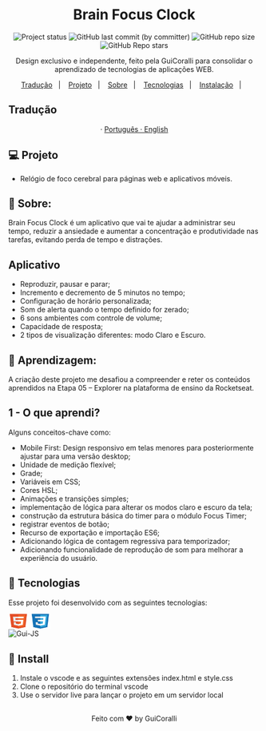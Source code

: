 <h1 align="center">  Brain Focus Clock </h1>



<p align="center">
	  <img alt="Project status" src="https://img.shields.io/badge/Status-Finalizado-green">
	  <img alt="GitHub last commit (by committer)" src="https://img.shields.io/github/last-commit/GuiCoralli/Brain-Focus-Clock-">
	  <img alt="GitHub repo size" src="https://img.shields.io/github/repo-size/GuiCoralli/Brain-Focus-Clock">
	  <img alt="GitHub Repo stars" src="https://img.shields.io/github/stars/GuiCoralli%1FBrain-Focus-Clock?style=social">
</p>





<p align="center">
 Design exclusivo e independente, feito pela GuiCoralli para consolidar o aprendizado de tecnologias de aplicações WEB.
 </p>

 <p align="center">
  <a href="#-Translation">Tradução</a>&nbsp;&nbsp;&nbsp;|&nbsp;&nbsp;&nbsp;
  <a href="#-Project">Projeto</a>&nbsp;&nbsp;&nbsp;|&nbsp;&nbsp;&nbsp;
  <a href="#-About">Sobre</a>&nbsp;&nbsp;&nbsp;|&nbsp;&nbsp;&nbsp;
  <a href="#-Technologies">Tecnologias</a>&nbsp;&nbsp;&nbsp;|&nbsp;&nbsp;&nbsp;
  <a href="#-Install">Instalação</a>&nbsp;&nbsp;&nbsp;|&nbsp;&nbsp;&nbsp;
</p>


 ## Tradução 
 <p align="center">
   ·
  <a href="https://github.com/GuiCoralli/Brain-Focus-Clock/blob/main/readme-pt-br.md"> Português
  ·
  <a href="https://github.com/GuiCoralli/Brain-Focus-Clock/blob/main/README.md"> English
  </a>

##


## 💻 Projeto
  * Relógio de foco cerebral para páginas web e aplicativos móveis.

## 📜 Sobre:

Brain Focus Clock é um aplicativo que vai te ajudar a administrar seu tempo, reduzir a ansiedade e aumentar a concentração e produtividade nas tarefas, evitando perda de tempo e distrações.

## Aplicativo

* Reproduzir, pausar e parar;
* Incremento e decremento de 5 minutos no tempo;
* Configuração de horário personalizada;
* Som de alerta quando o tempo definido for zerado;
* 6 sons ambientes com controle de volume;
* Capacidade de resposta;
* 2 tipos de visualização diferentes: modo Claro e Escuro.

## 🧠 Aprendizagem:

A criação deste projeto me desafiou a compreender e reter os conteúdos aprendidos na Etapa 05 – Explorer na plataforma de ensino da Rocketseat.

## 1 - O que aprendi?

Alguns conceitos-chave como:

* Mobile First: Design responsivo em telas menores para posteriormente ajustar para uma versão desktop;
* Unidade de medição flexível;
* Grade;
* Variáveis ​​em CSS;
* Cores HSL;
* Animações e transições simples;
* implementação de lógica para alterar os modos claro e escuro da tela;
* construção da estrutura básica do timer para o módulo Focus Timer;
* registrar eventos de botão;
* Recurso de exportação e importação ES6;
* Adicionando lógica de contagem regressiva para temporizador;
* Adicionando funcionalidade de reprodução de som para melhorar a experiência do usuário.


## 🚀 Tecnologias
Esse projeto foi desenvolvido com as seguintes tecnologias:

 <div>
 <img align="center" alt="Gui-HTML" height="30" width="40" src="https://raw.githubusercontent.com/devicons/devicon/master/icons/html5/html5-original.svg">
  <img align="center" alt="Gui-CSS" height="30" width="40" src="https://raw.githubusercontent.com/devicons/devicon/master/icons/css3/css3-original.svg">
 </div>  
 <img align="center" alt="Gui-JS" height="30" width="40" src="https://raw.githubusercontent.com/devicons/devicon/master/icons/js/js-original.svg">
 </div>
 
 

## 💾 Install

1) Instale o vscode e as seguintes extensões index.html e style.css
2) Clone o repositório do terminal vscode
3) Use o servidor live para lançar o projeto em um servidor local
 
 ##
 
<footer>
 <p align="center"> Feito com ♥ by GuiCoralli 
 </p>
</footer>
